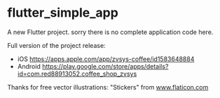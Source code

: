 # flutter_simple_app
A new Flutter project.
sorry there is no complete application code here.

Full version of the project release:
- iOS
    https://apps.apple.com/app/zvsys-coffee/id1583648884
- Android
    https://play.google.com/store/apps/details?id=com.red88913052.coffee_shop_zvsys

Thanks for free vector illustrations: "Stickers" from www.flaticon.com